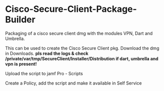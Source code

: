 # Cisco-Secure-Client-Package-Builder
Packaging of a cisco secure client dmg with the modules VPN, Dart and Umbrella.

This can be used to create the Cisco Secure Client pkg. Download the dmg in Downloads.
**pls read the logs & check /private/var/tmp/SecureClient/Installer/Distribution if dart, umbrella and vpn is present!**

Upload the script to jamf Pro - Scripts

Create a Policy, add the script and make it available in Self Service

